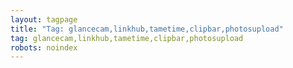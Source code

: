 ```yaml
---
layout: tagpage
title: "Tag: glancecam,linkhub,tametime,clipbar,photosupload"
tag: glancecam,linkhub,tametime,clipbar,photosupload
robots: noindex
---
```


